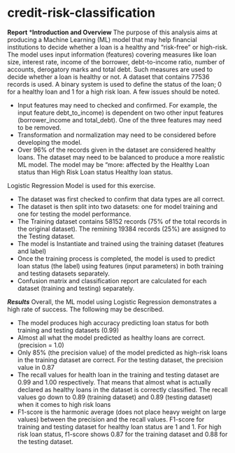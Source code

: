 # credit-risk-classification

**Report**
***Introduction and Overview**
The purpose of this analysis aims at producing a Machine Learning (ML) model that may help financial institutions to decide whether a loan is a healthy and “risk-free” or high-risk. The model uses input information (features) covering measures like loan size, interest rate, income of the borrower, debt-to-income ratio, number of accounts, derogatory marks and total debt. Such measures are used to decide whether a loan is healthy or not. A dataset that contains 77536 records is used. A binary system is used to define the status of the loan; 0 for a healthy loan and 1 for a high risk loan.
A few issues should be noted.
-	Input features may need to checked and confirmed. For example, the input feature debt_to_income) is dependent on two other input features (borrower_income and total_debt). One of the three features may need to be removed.
-	Transformation and normalization may need to be considered before developing the model.
-	Over 96% of the records given in the dataset are considered healthy loans. The dataset may need to be balanced to produce a more realistic ML model. The model may be “more: affected by the Healthy Loan status than High Risk Loan status Healthy loan status.

Logistic Regression Model is used for this exercise. 
-	The dataset was first checked to confirm that data types are all correct. 
-	The dataset is then split into two datasets: one for model training and one for testing the model performance. 
-	The Training dataset contains 58152 records (75% of the total records in the original dataset). The remining 19384 records (25%) are assigned to the Testing dataset.
-	The model is Instantiate and trained using the training dataset (features and label)
-	Once the training process is completed, the model is used to predict loan status (the label) using features (input parameters) in both training and testing datasets separately.
-	Confusion matrix and classification report are calculated for each dataset (training and testing) separately.

***Results***
Overall, the ML model using Logistic Regression demonstrates a high rate of success. The following may be described.
-	The model produces high accuracy predicting loan status for both training and testing datasets (0.99)
-	Almost all what the model predicted as healthy loans are correct. (precision = 1.0)
-	Only 85% (the precision value) of the model predicted as high-risk loans in the training dataset are correct. For the testing dataset, the precision value in 0.87
-	The recall values for health loan in the training and testing dataset are 0.99 and 1.00 respectively. That means that almost what is actually declared as healthy loans in the dataset is correctly classified. The recall values go down to 0.89 (training dataset) and 0.89 (testing dataset) when it comes to high risk loans
-	F1-score is the harmonic average (does not place heavy weight on large values) between the precision and the recall values. F1-score for training and testing dataset for healthy loan status are 1 and 1. For high risk loan status, f1-score shows 0.87 for the training dataset and 0.88 for the testing dataset.
